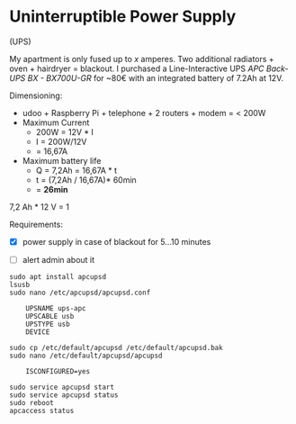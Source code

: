 # Uninterruptible Power Supply 
(UPS)

My apartment is only fused up to *x* amperes. Two additional radiators + oven + hairdryer = blackout. I purchased a Line-Interactive UPS *APC Back-UPS BX - BX700U-GR* for ~80€ with an integrated battery of 7.2Ah at 12V.

Dimensioning:
- udoo + Raspberry Pi + telephone + 2 routers + modem = < 200W
- Maximum Current
	- 200W = 12V * I 
	- I = 200W/12V 
	- = 16,67A
- Maximum battery life
	- Q = 7,2Ah = 16,67A * t 
	- t = (7,2Ah / 16,67A)* 60min
	- = **26min**

7,2 Ah * 12 V = 1


Requirements:
- [x] power supply in case of blackout for 5...10 minutes


- [ ] alert admin about it



```
sudo apt install apcupsd
lsusb
sudo nano /etc/apcupsd/apcupsd.conf

	UPSNAME ups-apc
	UPSCABLE usb
	UPSTYPE usb
	DEVICE

sudo cp /etc/default/apcupsd /etc/default/apcupsd.bak
sudo nano /etc/default/apcupsd/apcupsd
	
	ISCONFIGURED=yes
	
sudo service apcupsd start
sudo service apcupsd status
sudo reboot
apcaccess status
```